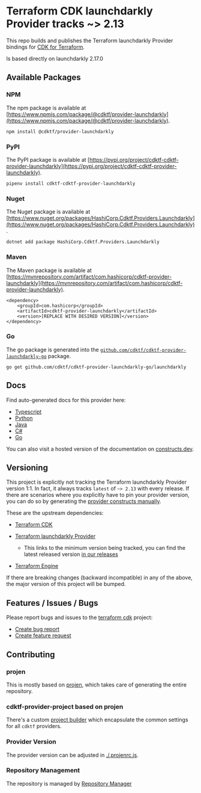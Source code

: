 # Terraform CDK launchdarkly Provider tracks ~> 2.13

This repo builds and publishes the Terraform launchdarkly Provider bindings for [CDK for Terraform](https://cdk.tf).

Is based directly on launchdarkly 2.17.0

## Available Packages

### NPM

The npm package is available at [https://www.npmjs.com/package/@cdktf/provider-launchdarkly](https://www.npmjs.com/package/@cdktf/provider-launchdarkly).

`npm install @cdktf/provider-launchdarkly`

### PyPI

The PyPI package is available at [https://pypi.org/project/cdktf-cdktf-provider-launchdarkly](https://pypi.org/project/cdktf-cdktf-provider-launchdarkly).

`pipenv install cdktf-cdktf-provider-launchdarkly`

### Nuget

The Nuget package is available at [https://www.nuget.org/packages/HashiCorp.Cdktf.Providers.Launchdarkly](https://www.nuget.org/packages/HashiCorp.Cdktf.Providers.Launchdarkly).

`dotnet add package HashiCorp.Cdktf.Providers.Launchdarkly`

### Maven

The Maven package is available at [https://mvnrepository.com/artifact/com.hashicorp/cdktf-provider-launchdarkly](https://mvnrepository.com/artifact/com.hashicorp/cdktf-provider-launchdarkly).

```
<dependency>
    <groupId>com.hashicorp</groupId>
    <artifactId>cdktf-provider-launchdarkly</artifactId>
    <version>[REPLACE WITH DESIRED VERSION]</version>
</dependency>
```

### Go

The go package is generated into the [`github.com/cdktf/cdktf-provider-launchdarkly-go`](https://github.com/cdktf/cdktf-provider-launchdarkly-go) package.

`go get github.com/cdktf/cdktf-provider-launchdarkly-go/launchdarkly`

## Docs

Find auto-generated docs for this provider here:

* [Typescript](./docs/API.typescript.md)
* [Python](./docs/API.python.md)
* [Java](./docs/API.java.md)
* [C#](./docs/API.csharp.md)
* [Go](./docs/API.go.md)

You can also visit a hosted version of the documentation on [constructs.dev](https://constructs.dev/packages/@cdktf/provider-launchdarkly).

## Versioning

This project is explicitly not tracking the Terraform launchdarkly Provider version 1:1. In fact, it always tracks `latest` of `~> 2.13` with every release. If there are scenarios where you explicitly have to pin your provider version, you can do so by generating the [provider constructs manually](https://cdk.tf/imports).

These are the upstream dependencies:

* [Terraform CDK](https://cdk.tf)
* [Terraform launchdarkly Provider](https://registry.terraform.io/providers/launchdarkly/launchdarkly/2.17.0)

  * This links to the minimum version being tracked, you can find the latest released version [in our releases](https://github.com/cdktf/cdktf-provider-launchdarkly/releases)
* [Terraform Engine](https://terraform.io)

If there are breaking changes (backward incompatible) in any of the above, the major version of this project will be bumped.

## Features / Issues / Bugs

Please report bugs and issues to the [terraform cdk](https://cdk.tf) project:

* [Create bug report](https://cdk.tf/bug)
* [Create feature request](https://cdk.tf/feature)

## Contributing

### projen

This is mostly based on [projen](https://github.com/eladb/projen), which takes care of generating the entire repository.

### cdktf-provider-project based on projen

There's a custom [project builder](https://github.com/hashicorp/cdktf-provider-project) which encapsulate the common settings for all `cdktf` providers.

### Provider Version

The provider version can be adjusted in [./.projenrc.js](./.projenrc.js).

### Repository Management

The repository is managed by [Repository Manager](https://github.com/hashicorp/cdktf-repository-manager/)
